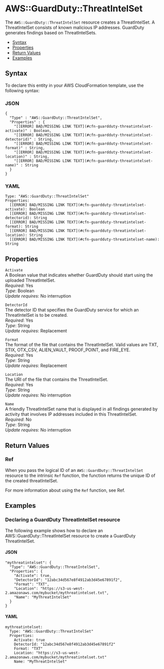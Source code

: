 # AWS::GuardDuty::ThreatIntelSet<a name="aws-resource-guardduty-threatintelset"></a>

The `AWS::GuardDuty::ThreatIntelSet` resource creates a ThreatIntelSet\. A ThreatIntelSet consists of known malicious IP addresses\. GuardDuty generates findings based on ThreatIntelSets\. 


+ [Syntax](#aws-resource-guardduty-threatintelset-syntax)
+ [Properties](#aws-resource-guardduty-threatintelset-properties)
+ [Return Values](#aws-resource-guardduty-threatintelset-returnvalues)
+ [Examples](#aws-resource-guardduty-threatintelset-examples)

## Syntax<a name="aws-resource-guardduty-threatintelset-syntax"></a>

To declare this entity in your AWS CloudFormation template, use the following syntax:

### JSON<a name="aws-resource-guardduty-threatintelset-syntax.json"></a>

```
{
  "Type" : "AWS::GuardDuty::ThreatIntelSet",
  "Properties" : {
    "[[ERROR] BAD/MISSING LINK TEXT](#cfn-guardduty-threatintelset-activate)" : Boolean,
    "[[ERROR] BAD/MISSING LINK TEXT](#cfn-guardduty-threatintelset-detectorid)" : String,
    "[[ERROR] BAD/MISSING LINK TEXT](#cfn-guardduty-threatintelset-format)" : String,
    "[[ERROR] BAD/MISSING LINK TEXT](#cfn-guardduty-threatintelset-location)" : String,
    "[[ERROR] BAD/MISSING LINK TEXT](#cfn-guardduty-threatintelset-name)" : String
  }
}
```

### YAML<a name="aws-resource-guardduty-threatintelset-syntax.yaml"></a>

```
Type: "AWS::GuardDuty::ThreatIntelSet"
Properties:
  [[ERROR] BAD/MISSING LINK TEXT](#cfn-guardduty-threatintelset-activate): Boolean
  [[ERROR] BAD/MISSING LINK TEXT](#cfn-guardduty-threatintelset-detectorid): String
  [[ERROR] BAD/MISSING LINK TEXT](#cfn-guardduty-threatintelset-format): String
  [[ERROR] BAD/MISSING LINK TEXT](#cfn-guardduty-threatintelset-location): String
  [[ERROR] BAD/MISSING LINK TEXT](#cfn-guardduty-threatintelset-name): String
```

## Properties<a name="aws-resource-guardduty-threatintelset-properties"></a>

`Activate`  
A Boolean value that indicates whether GuardDuty should start using the uploaded ThreatIntelSet\.   
 *Required*: Yes  
 *Type*: Boolean  
 *Update requires*: No interruption 

`DetectorId`  
The detector ID that specifies the GuardDuty service for which an ThreatIntelSet is to be created\.   
 *Required*: Yes  
 *Type*: String  
 *Update requires*: Replacement 

`Format`  
The format of the file that contains the ThreatIntelSet\. Valid values are TXT, STIX, OTX\_CSV, ALIEN\_VAULT, PROOF\_POINT, and FIRE\_EYE\.  
 *Required*: Yes  
 *Type*: String  
 *Update requires*: Replacement 

`Location`  
The URI of the file that contains the ThreatIntelSet\.  
 *Required*: Yes  
 *Type*: String  
 *Update requires*: No interruption 

`Name`  
A friendly ThreatIntelSet name that is displayed in all findings generated by activity that involves IP addresses included in this ThreatIntelSet\.   
 *Required*: No  
 *Type*: String  
 *Update requires*: No interruption 

## Return Values<a name="aws-resource-guardduty-threatintelset-returnvalues"></a>

### Ref<a name="aws-resource-guardduty-threatintelset-ref"></a>

When you pass the logical ID of an `AWS::GuardDuty::ThreatIntelSet` resource to the intrinsic `Ref` function, the function returns the unique ID of the created threatIntelSet\. 

For more information about using the `Ref` function, see Ref\. 

## Examples<a name="aws-resource-guardduty-threatintelset-examples"></a>

### Declaring a GuardDuty ThreatIntelSet resource<a name="aws-resource-guardduty-threatintelset-example1"></a>

The following example shows how to declare an AWS::GuardDuty::ThreatIntelSet resource to create a GuardDuty ThreatIntelSet\.

#### JSON<a name="aws-resource-guardduty-threatintelset-example1.json"></a>

```
"mythreatintelset": {
  "Type": "AWS::GuardDuty::ThreatIntelSet",
  "Properties": {
    "Activate": true,
    "DetectorId": "12abc34d567e8f4912ab3d45e67891f2",
    "Format": "TXT",
    "Location": "https://s3-us-west-2.amazonaws.com/mybucket/mythreatintelset.txt",
    "Name": "MyThreatIntelSet"
  }
}
```

#### YAML<a name="aws-resource-guardduty-threatintelset-example1.yaml"></a>

```
mythreatintelset:
  Type: "AWS::GuardDuty::ThreatIntelSet"
  Properties:
    Activate: true
    DetectorId: "12abc34d567e8f4912ab3d45e67891f2"
    Format: "TXT"
    Location: "https://s3-us-west-2.amazonaws.com/mybucket/mythreatintelset.txt"
    Name: "MyThreatIntelSet"
```
